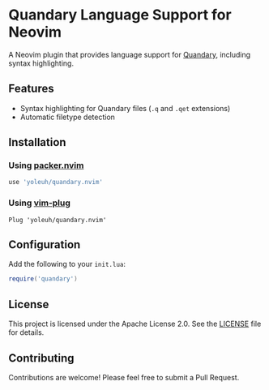 # Quandary Language Support for Neovim

A Neovim plugin that provides language support for [Quandary](https://github.com/mdbond/Quandary-Public), including syntax highlighting.

## Features

- Syntax highlighting for Quandary files (`.q` and `.qet` extensions)
- Automatic filetype detection

## Installation

### Using [packer.nvim](https://github.com/wbthomason/packer.nvim)

```lua
use 'yoleuh/quandary.nvim'
```

### Using [vim-plug](https://github.com/junegunn/vim-plug)

```vim
Plug 'yoleuh/quandary.nvim'
```

## Configuration

Add the following to your `init.lua`:

```lua
require('quandary')
```

## License

This project is licensed under the Apache License 2.0. See the [LICENSE](LICENSE) file for details.

## Contributing

Contributions are welcome! Please feel free to submit a Pull Request.
